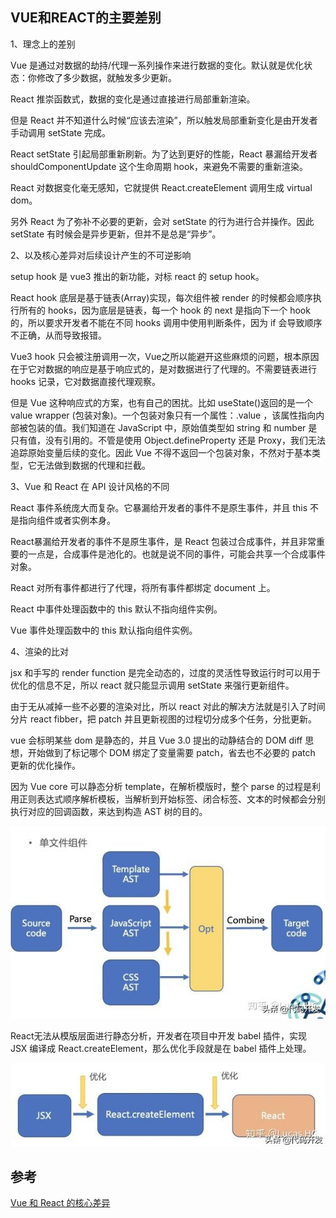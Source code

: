 ## VUE和REACT的主要差别

1、理念上的差别

Vue 是通过对数据的劫持/代理一系列操作来进行数据的变化。默认就是优化状态：你修改了多少数据，就触发多少更新。

React 推崇函数式，数据的变化是通过直接进行局部重新渲染。

但是 React 并不知道什么时候“应该去渲染”，所以触发局部重新变化是由开发者手动调用 setState 完成。

React setState 引起局部重新刷新。为了达到更好的性能，React 暴漏给开发者 shouldComponentUpdate 这个生命周期 hook，来避免不需要的重新渲染。

React 对数据变化毫无感知，它就提供 React.createElement 调用生成 virtual dom。

另外 React 为了弥补不必要的更新，会对 setState 的行为进行合并操作。因此 setState 有时候会是异步更新，但并不是总是“异步”。

2、以及核心差异对后续设计产生的不可逆影响

setup hook 是 vue3 推出的新功能，对标 react 的 setup hook。

React hook 底层是基于链表(Array)实现，每次组件被 render 的时候都会顺序执行所有的 hooks，因为底层是链表，每一个 hook 的 next 是指向下一个 hook 的，所以要求开发者不能在不同 hooks 调用中使用判断条件，因为 if 会导致顺序不正确，从而导致报错。

Vue3 hook 只会被注册调用一次，Vue之所以能避开这些麻烦的问题，根本原因在于它对数据的响应是基于响应式的，是对数据进行了代理的。不需要链表进行 hooks 记录，它对数据直接代理观察。

但是 Vue 这种响应式的方案，也有自己的困扰。比如 useState()返回的是一个 value wrapper (包装对象)。一个包装对象只有一个属性：.value ，该属性指向内部被包装的值。我们知道在 JavaScript 中，原始值类型如 string 和 number 是只有值，没有引用的。不管是使用 Object.defineProperty 还是 Proxy，我们无法追踪原始变量后续的变化。因此 Vue 不得不返回一个包装对象，不然对于基本类型，它无法做到数据的代理和拦截。



3、Vue 和 React 在 API 设计风格的不同

React 事件系统庞大而复杂。它暴漏给开发者的事件不是原生事件，并且 this 不是指向组件或者实例本身。

React暴漏给开发者的事件不是原生事件，是 React 包装过合成事件，并且非常重要的一点是，合成事件是池化的。也就是说不同的事件，可能会共享一个合成事件对象。

React 对所有事件都进行了代理，将所有事件都绑定 document 上。

React 中事件处理函数中的 this 默认不指向组件实例。

Vue 事件处理函数中的 this 默认指向组件实例。



4、渲染的比对

jsx 和手写的 render function 是完全动态的，过度的灵活性导致运行时可以用于优化的信息不足，所以 react 就只能显示调用 setState 来强行更新组件。

由于无从减掉一些不必要的渲染对比，所以 react 对此的解决方法就是引入了时间分片 react fibber，把 patch 并且更新视图的过程切分成多个任务，分批更新。

vue 会标明某些 dom 是静态的，并且 Vue 3.0 提出的动静结合的 DOM diff 思想，开始做到了标记哪个 DOM 绑定了变量需要 patch，省去也不必要的 patch 更新的优化操作。

因为 Vue core 可以静态分析 template，在解析模版时，整个 parse 的过程是利用正则表达式顺序解析模板，当解析到开始标签、闭合标签、文本的时候都会分别执行对应的回调函数，来达到构造 AST 树的目的。

![ast](./images/ast.jpeg)



React无法从模版层面进行静态分析，开发者在项目中开发 babel 插件，实现 JSX 编译成 React.createElement，那么优化手段就是在 babel 插件上处理。



![](./images/react-parse.jpeg)



## 参考

[Vue 和 React 的核心差异](https://www.cnblogs.com/everlose/p/12538474.html)

